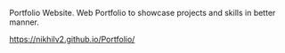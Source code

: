 Portfolio Website.
Web Portfolio to showcase projects and skills in better manner.

https://nikhilv2.github.io/Portfolio/

